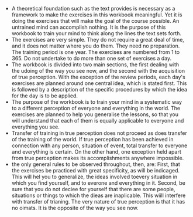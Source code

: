 - A theoretical foundation such as the text provides is necessary as a framework to make the exercises in this workbook meaningful. Yet it is doing the exercises that will make the goal of the course possible. An untrained mind can accomplish nothing. It is the purpose of this workbook to train your mind to think along the lines the text sets forth.
- The exercises are very simple. They do not require a great deal of time, and it does not matter where you do them. They need no preparation. The training period is one year. The exercises are numbered from 1 to 365. Do not undertake to do more than one set of exercises a day.
- The workbook is divided into two main sections, the first dealing with the udoing of the way you see now, and the second with the acquisition of true perception. With the exception of the review periods, each day's exercises are planned around one central idea, which is stated first. This is followed by a description of the specific procedures by which the idea for the day is to be applied.
- The purpose of the workbook is to train your mind in a systematic way to a different perception of everyone and everything in the world. The exercises are planned to help you generalise the lessons, so that you will understand that each of them is equally applicable to everyone and everything you see.
- Transfer of training in true perception does not proceed as does transfer of the training of the world. If true perception has been achieved in connection with any person, situation of event, total transfer to everyone and everything is certain. On the other hand, one exception held apart from true perception makes its accomplishments anywhere impossible.
- the only general rules to be observed throughout, then, are: First, that the exercises be practiced with great specificity, as will be indicaged. This will hel you to generalize, the ideas involved toevery situation in which you find yourself, and to everone and everything in it. Second, be sure that you do not deciee for yourself that there are some people, situations or things to which the dieas are inaplicable. This wiill interfere with transfer of trianing. The very nature of true perception is that it has no oimats. It is the opposite of the way you see now.